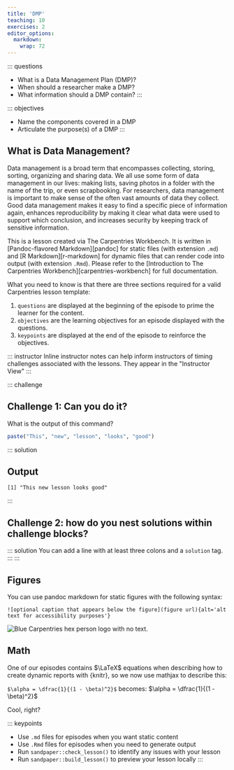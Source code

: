```yaml
---
title: 'DMP'
teaching: 10
exercises: 2
editor_options: 
  markdown: 
    wrap: 72
---
```


::: questions
-   What is a Data Management Plan (DMP)?
-   When should a researcher make a DMP?
-   What information should a DMP contain?
:::

::: objectives
-   Name the components covered in a DMP
-   Articulate the purpose(s) of a DMP
:::

## What is Data Management?

Data management is a broad term that encompasses collecting, storing,
sorting, organizing and sharing data. We all use some form of data
management in our lives: making lists, saving photos in a folder with
the name of the trip, or even scrapbooking. For researchers, data
management is important to make sense of the often vast amounts of data
they collect. Good data management makes it easy to find a specific
piece of information again, enhances reproducibility by making it clear
what data were used to support which conclusion, and increases security
by keeping track of sensitive information.

This is a lesson created via The Carpentries Workbench. It is written in
[Pandoc-flavored Markdown][pandoc] for static files (with extension
`.md`) and [R Markdown][r-markdown] for dynamic files that can render
code into output (with extension `.Rmd`). Please refer to the
[Introduction to The Carpentries Workbench][carpentries-workbench] for
full documentation.

What you need to know is that there are three sections required for a
valid Carpentries lesson template:

1.  `questions` are displayed at the beginning of the episode to prime
    the learner for the content.
2.  `objectives` are the learning objectives for an episode displayed
    with the questions.
3.  `keypoints` are displayed at the end of the episode to reinforce the
    objectives.

::: instructor
Inline instructor notes can help inform instructors of timing challenges
associated with the lessons. They appear in the "Instructor View"
:::

::: challenge
## Challenge 1: Can you do it?

What is the output of this command?

``` r
paste("This", "new", "lesson", "looks", "good")
```

::: solution
## Output

``` output
[1] "This new lesson looks good"
```
:::

## Challenge 2: how do you nest solutions within challenge blocks?

::: solution
You can add a line with at least three colons and a `solution` tag.
:::
:::

## Figures

You can use pandoc markdown for static figures with the following
syntax:

`![optional caption that appears below the figure](figure url){alt='alt text for accessibility purposes'}`

![Blue Carpentries hex person logo with no
text.](https://raw.githubusercontent.com/carpentries/logo/master/Badge_Carpentries.svg)

## Math

One of our episodes contains $\LaTeX$ equations when describing how to
create dynamic reports with {knitr}, so we now use mathjax to describe
this:

`$\alpha = \dfrac{1}{(1 - \beta)^2}$` becomes:
$\alpha = \dfrac{1}{(1 - \beta)^2}$

Cool, right?

::: keypoints
-   Use `.md` files for episodes when you want static content
-   Use `.Rmd` files for episodes when you need to generate output
-   Run `sandpaper::check_lesson()` to identify any issues with your
    lesson
-   Run `sandpaper::build_lesson()` to preview your lesson locally
:::
